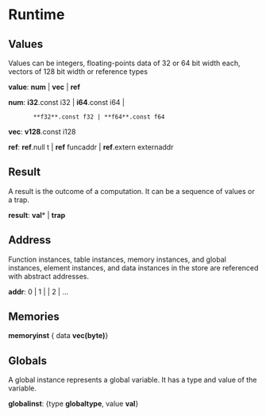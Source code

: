 # Runtime

## Values

Values can be integers, floating-points data of 32 or 64 bit width each, vectors of 128 bit width or reference types

**value**:   **num** | **vec** | **ref**

**num**:  **i32**.const i32 | **i64**.const i64 |

           **f32**.const f32 | **f64**.const f64

**vec**:  **v128**.const i128

**ref**:  **ref**.null t | **ref** funcaddr | **ref**.extern externaddr

## Result

A result is the outcome of a computation. It can be a sequence of values or a trap.

**result**: **val*** | **trap**

## Address
Function instances, table instances, memory instances, and global instances, element instances, and data instances in the store are referenced with abstract addresses. 

**addr**: 0 | 1 | | 2 | ...

## Memories

**memoryinst** { data **vec(byte)**}

## Globals

A global instance  represents a global variable. It has a type and value of the variable.

**globalinst**: {type **globaltype**, value **val**}